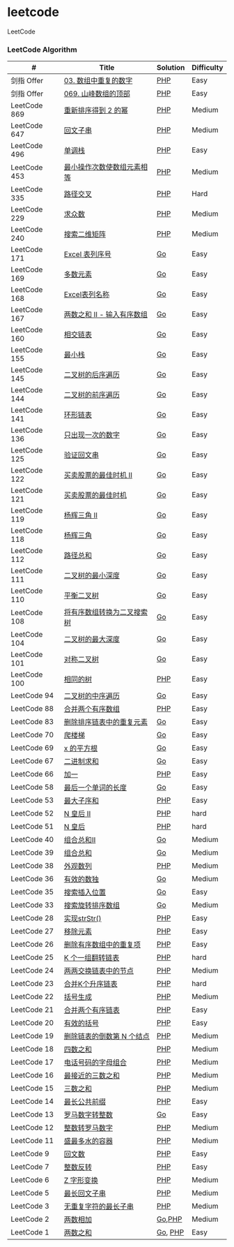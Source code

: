 # leetcode
LeetCode

### LeetCode Algorithm

| #            | Title                                                        | Solution                                                     | Difficulty |
| ------------ | ------------------------------------------------------------ | ------------------------------------------------------------ | ---------- |
| 剑指 Offer | [03. 数组中重复的数字](https://leetcode-cn.com/problems/shu-zu-zhong-zhong-fu-de-shu-zi-lcof/) | [PHP](https://github.com/moon-zhangyue/leetcode/blob/master/editor/cn/%5Boffer03%5DfindRepeatNumber.php) | Easy     |
| 剑指 Offer | [069. 山峰数组的顶部](https://leetcode-cn.com/problems/B1IidL/) | [PHP](https://github.com/moon-zhangyue/leetcode/blob/master/editor/cn/%5Boffer069%5DpeakIndexInMountainArray.php) | Easy     |
| LeetCode 869 | [重新排序得到 2 的幂](https://leetcode-cn.com/problems/reordered-power-of-2/) | [PHP](https://github.com/moon-zhangyue/leetcode/blob/master/editor/cn/%5B869%5D%E9%87%8D%E6%96%B0%E6%8E%92%E5%BA%8F%E5%BE%97%E5%88%B0%202%20%E7%9A%84%E5%B9%82.php) | Medium     |
| LeetCode 647 | [回文子串](https://leetcode-cn.com/problems/palindromic-substrings/) | [PHP](https://gitee.com/love-for-poetry/Leetcode/blob/love-for-poetry/code/PHP/src/countSubstrings.PHP) | Medium     |
| LeetCode 496 | [单调栈](https://leetcode-cn.com/problems/next-greater-element-i/) | [PHP](https://github.com/moon-zhangyue/leetcode/blob/master/editor/cn/%5B496%5D%E4%B8%8B%E4%B8%80%E4%B8%AA%E6%9B%B4%E5%A4%A7%E5%85%83%E7%B4%A0%20I.php) | Easy     |
| LeetCode 453 | [最小操作次数使数组元素相等](https://leetcode-cn.com/problems/palindromic-substrings/) | [PHP](https://github.com/moon-zhangyue/leetcode/blob/master/editor/cn/%5B453%5D%E6%9C%80%E5%B0%8F%E6%93%8D%E4%BD%9C%E6%AC%A1%E6%95%B0%E4%BD%BF%E6%95%B0%E7%BB%84%E5%85%83%E7%B4%A0%E7%9B%B8%E7%AD%89.php) | Medium     |
| LeetCode 335 | [路径交叉](https://leetcode-cn.com/problems/self-crossing/) | [PHP](https://github.com/moon-zhangyue/leetcode/blob/master/editor/cn/%5B335%5D%E8%B7%AF%E5%BE%84%E4%BA%A4%E5%8F%89.php) | Hard     |
| LeetCode 229 | [求众数](https://leetcode-cn.com/problems/majority-element-ii/) | [PHP](https://github.com/moon-zhangyue/leetcode/blob/master/editor/cn/%5B229%5D%E6%B1%82%E4%BC%97%E6%95%B0%20II.php) | Medium     |
| LeetCode 240 | [搜索二维矩阵](https://leetcode-cn.com/problems/search-a-2d-matrix-ii/) | [PHP](https://github.com/moon-zhangyue/leetcode/blob/master/editor/cn/%5B240%5D%E6%90%9C%E7%B4%A2%E4%BA%8C%E7%BB%B4%E7%9F%A9%E9%98%B5%20II.php) | Medium     |
| LeetCode 171 | [Excel 表列序号](https://leetcode-cn.com/problems/excel-sheet-column-number/submissions/) | [Go](https://gitee.com/love-for-poetry/Leetcode/blob/love-for-poetry/code/go/src/titleToNumber.go) | Easy       |
| LeetCode 169 | [多数元素](https://leetcode-cn.com/problems/majority-element/submissions/) | [Go](https://gitee.com/love-for-poetry/Leetcode/blob/love-for-poetry/code/go/src/majorityElement.go) | Easy       |
| LeetCode 168 | [Excel表列名称](https://leetcode-cn.com/problems/excel-sheet-column-title/submissions/) | [Go](https://gitee.com/love-for-poetry/Leetcode/blob/love-for-poetry/code/go/src/convertToTitle.go) | Easy       |
| LeetCode 167 | [两数之和 II - 输入有序数组](https://leetcode-cn.com/problems/two-sum-ii-input-array-is-sorted/submissions/) | [Go](https://gitee.com/love-for-poetry/Leetcode/blob/love-for-poetry/code/go/src/twoSumIndex.go) | Easy       |
| LeetCode 160 | [相交链表](https://leetcode-cn.com/problems/intersection-of-two-linked-lists/submissions/) | [Go](https://gitee.com/love-for-poetry/Leetcode/blob/love-for-poetry/code/go/src/getIntersectionNode.go) | Easy       |
| LeetCode 155 | [最小栈](https://leetcode-cn.com/problems/min-stack/submissions/) | [Go](https://gitee.com/love-for-poetry/Leetcode/blob/love-for-poetry/code/go/src/MinStack.go) | Easy       |
| LeetCode 145 | [二叉树的后序遍历](https://leetcode-cn.com/problems/binary-tree-postorder-traversal/) | [Go](https://gitee.com/love-for-poetry/Leetcode/blob/love-for-poetry/code/go/src/postorderTraversal.go) | Easy       |
| LeetCode 144 | [二叉树的前序遍历](https://leetcode-cn.com/problems/binary-tree-preorder-traversal/submissions/) | [Go](https://gitee.com/love-for-poetry/Leetcode/blob/love-for-poetry/code/go/src/preorderTraversal.go) | Easy       |
| LeetCode 141 | [环形链表](https://leetcode-cn.com/problems/linked-list-cycle/submissions/) | [Go](https://gitee.com/love-for-poetry/Leetcode/blob/love-for-poetry/code/go/src/hasCycle.go) | Easy       |
| LeetCode 136 | [只出现一次的数字](https://leetcode-cn.com/problems/single-number/) | [Go](https://gitee.com/love-for-poetry/Leetcode/blob/love-for-poetry/code/go/src/singleNumber.go) | Easy       |
| LeetCode 125 | [验证回文串](https://leetcode-cn.com/problems/valid-palindrome/submissions/) | [Go](https://gitee.com/love-for-poetry/Leetcode/blob/love-for-poetry/code/go/src/isPalindrome.go) | Easy       |
| LeetCode 122 | [买卖股票的最佳时机 II](https://leetcode-cn.com/problems/best-time-to-buy-and-sell-stock-ii/submissions/) | [Go](https://gitee.com/love-for-poetry/Leetcode/blob/love-for-poetry/code/go/src/maxProfit2.go) | Easy       |
| LeetCode 121 | [买卖股票的最佳时机](https://leetcode-cn.com/problems/best-time-to-buy-and-sell-stock/submissions/) | [Go](https://gitee.com/love-for-poetry/Leetcode/blob/love-for-poetry/code/go/src/maxProfit.go) | Easy       |
| LeetCode 119 | [杨辉三角 II](https://leetcode-cn.com/problems/pascals-triangle-ii/submissions/) | [Go](https://gitee.com/love-for-poetry/Leetcode/blob/love-for-poetry/code/go/src/getRow.go) | Easy       |
| LeetCode 118 | [杨辉三角](https://leetcode-cn.com/problems/pascals-triangle/submissions/) | [Go](https://gitee.com/love-for-poetry/Leetcode/blob/love-for-poetry/code/go/src/generate.go) | Easy       |
| LeetCode 112 | [路径总和](https://leetcode-cn.com/problems/path-sum/submissions/) | [Go](https://gitee.com/love-for-poetry/Leetcode/blob/love-for-poetry/code/go/src/hasPathSum.go) | Easy       |
| LeetCode 111 | [二叉树的最小深度](https://leetcode-cn.com/problems/minimum-depth-of-binary-tree/submissions/) | [Go](https://gitee.com/love-for-poetry/Leetcode/blob/love-for-poetry/code/go/src/minDepth.go) | Easy       |
| LeetCode 110 | [平衡二叉树](https://leetcode-cn.com/problems/balanced-binary-tree/submissions/) | [Go](https://gitee.com/love-for-poetry/Leetcode/blob/love-for-poetry/code/go/src/isBalanced.go) | Easy       |
| LeetCode 108 | [将有序数组转换为二叉搜索树](https://leetcode-cn.com/problems/convert-sorted-array-to-binary-search-tree/submissions/) | [Go](https://gitee.com/love-for-poetry/Leetcode/blob/love-for-poetry/code/go/src/sortedArrayToBST.go) | Easy       |
| LeetCode 104 | [二叉树的最大深度](https://leetcode-cn.com/problems/maximum-depth-of-binary-tree/) | [Go](https://gitee.com/love-for-poetry/Leetcode/blob/love-for-poetry/code/go/src/maxDepth.go) | Easy       |
| LeetCode 101 | [对称二叉树](https://leetcode-cn.com/problems/symmetric-tree/) | [Go](https://gitee.com/love-for-poetry/Leetcode/blob/love-for-poetry/code/go/src/isSymmetric.go) | Easy       |
| LeetCode 100 | [相同的树](https://leetcode-cn.com/problems/same-tree/)      | [PHP](https://github.com/moon-zhangyue/leetcode/blob/master/editor/cn/%5B100%5D%E7%9B%B8%E5%90%8C%E7%9A%84%E6%A0%91.php) | Easy       |
| LeetCode 94  | [二叉树的中序遍历](https://leetcode-cn.com/problems/binary-tree-inorder-traversal/submissions/) | [Go](https://github.com/moon-zhangyue/leetcode/blob/master/editor/cn/%5B94%5D%E4%BA%8C%E5%8F%89%E6%A0%91%E7%9A%84%E4%B8%AD%E5%BA%8F%E9%81%8D%E5%8E%86.php) | Easy       |
| LeetCode 88  | [合并两个有序数组](https://leetcode-cn.com/problems/merge-sorted-array/) | [PHP](https://gitee.com/love-for-poetry/Leetcode/blob/love-for-poetry/code/PHP/src/mergeSortArray.PHP) | Easy       |
| LeetCode 83  | [删除排序链表中的重复元素](https://leetcode-cn.com/problems/remove-duplicates-from-sorted-list/) | [Go](https://gitee.com/love-for-poetry/Leetcode/blob/love-for-poetry/code/go/src/deleteDuplicates.go) | Easy       |
| LeetCode 70  | [爬楼梯](https://leetcode-cn.com/problems/climbing-stairs/submissions/) | [Go](https://gitee.com/love-for-poetry/Leetcode/blob/love-for-poetry/code/go/src/climbStairs.go) | Easy       |
| LeetCode 69  | [x 的平方根](https://leetcode-cn.com/problems/sqrtx/)        | [Go](https://gitee.com/love-for-poetry/Leetcode/blob/love-for-poetry/code/go/src/mySqrt.go) | Easy       |
| LeetCode 67  | [二进制求和](https://leetcode-cn.com/problems/add-binary/)   | [Go](https://gitee.com/love-for-poetry/Leetcode/blob/love-for-poetry/code/go/src/addBinary.go) | Easy       |
| LeetCode 66  | [加一](https://leetcode-cn.com/problems/plus-one/)           | [PHP](https://github.com/moon-zhangyue/leetcode/blob/master/editor/cn/%5B66%5D%E5%8A%A0%E4%B8%80.php) | Easy       |
| LeetCode 58  | [最后一个单词的长度](https://leetcode-cn.com/problems/length-of-last-word/submissions/) | [Go](https://gitee.com/love-for-poetry/Leetcode/blob/love-for-poetry/code/go/src/lengthOfLastWord.go) | Easy       |
| LeetCode 53  | [最大子序和](https://leetcode-cn.com/problems/maximum-subarray/) | [PHP](https://github.com/moon-zhangyue/leetcode/blob/master/editor/cn/%5B53%5D%E6%9C%80%E5%A4%A7%E5%AD%90%E5%BA%8F%E5%92%8C.php) | Easy       |
| LeetCode 52  | [N 皇后 II](https://leetcode-cn.com/problems/n-queens-ii/)   | [PHP](https://gitee.com/love-for-poetry/Leetcode/blob/love-for-poetry/code/PHP/src/totalNQueens.PHP) | hard       |
| LeetCode 51  | [N 皇后](https://leetcode-cn.com/problems/n-queens/)         | [PHP](https://gitee.com/love-for-poetry/Leetcode/blob/love-for-poetry/code/PHP/src/solveNQueens.PHP) | hard       |
| LeetCode 40  | [组合总和II](https://leetcode-cn.com/problems/combination-sum-ii/) | [Go](https://gitee.com/love-for-poetry/Leetcode/blob/love-for-poetry/code/go/src/combinationSum2.go) | Medium     |
| LeetCode 39  | [组合总和](https://leetcode-cn.com/problems/combination-sum/) | [Go](https://gitee.com/love-for-poetry/Leetcode/blob/love-for-poetry/code/go/src/combinationSum.go) | Medium     |
| LeetCode 38  | [外观数列](https://leetcode-cn.com/problems/count-and-say/)  | [PHP](https://github.com/moon-zhangyue/leetcode/blob/master/editor/cn/%5B38%5D%E5%A4%96%E8%A7%82%E6%95%B0%E5%88%97.php) | Medium     |
| LeetCode 36  | [有效的数独](https://leetcode-cn.com/problems/valid-sudoku/) | [Go](https://gitee.com/love-for-poetry/Leetcode/blob/love-for-poetry/code/go/src/isValidSudoku.go) | Medium     |
| LeetCode 35  | [搜索插入位置](https://leetcode-cn.com/problems/search-insert-position/) | [Go](https://gitee.com/love-for-poetry/Leetcode/blob/love-for-poetry/code/go/src/searchInsert.go) | Easy       |
| LeetCode 33  | [搜索旋转排序数组](https://leetcode-cn.com/problems/search-in-rotated-sorted-array/) | [Go](https://gitee.com/love-for-poetry/Leetcode/blob/love-for-poetry/code/go/src/search.go) | Medium     |
| LeetCode 28  | [实现strStr()](https://leetcode-cn.com/problems/implement-strstr/) | [PHP](https://github.com/moon-zhangyue/leetcode/blob/master/editor/cn/%5B28%5DstrStr.php) | Easy     |
| LeetCode 27  | [移除元素](https://leetcode-cn.com/problems/remove-element/) | [PHP](https://github.com/moon-zhangyue/leetcode/blob/master/editor/cn/%5B27%5DremoveElement.php) | Easy       |
| LeetCode 26  | [删除有序数组中的重复项](https://leetcode-cn.com/problems/remove-duplicates-from-sorted-array/) | [PHP](https://github.com/moon-zhangyue/leetcode/blob/master/editor/cn/[26]removeDuplicates.php) | Easy       |
| LeetCode 25  | [K 个一组翻转链表](https://leetcode-cn.com/problems/reverse-nodes-in-k-group/) | [PHP](https://gitee.com/love-for-poetry/Leetcode/blob/love-for-poetry/code/PHP/src/reverseKGroup.PHP) | hard       |
| LeetCode 24  | [两两交换链表中的节点](https://leetcode-cn.com/problems/swap-nodes-in-pairs/) | [PHP](https://gitee.com/love-for-poetry/Leetcode/blob/love-for-poetry/code/PHP/src/swapPairs.PHP) | Medium     |
| LeetCode 23  | [合并K个升序链表](https://leetcode-cn.com/problems/merge-k-sorted-lists/) | [PHP](https://gitee.com/love-for-poetry/Leetcode/blob/love-for-poetry/code/PHP/src/mergeKLists.PHP) | hard       |
| LeetCode 22  | [括号生成](https://leetcode-cn.com/problems/generate-parentheses/) | [PHP](https://gitee.com/love-for-poetry/Leetcode/blob/love-for-poetry/code/PHP/src/generateParenthesis.PHP) | Medium     |
| LeetCode 21  | [合并两个有序链表](https://leetcode-cn.com/problems/merge-two-sorted-lists/) | [PHP](https://gitee.com/love-for-poetry/Leetcode/blob/love-for-poetry/code/PHP/src/mergeSortArray.PHP) | Easy       |
| LeetCode 20  | [有效的括号](https://leetcode-cn.com/problems/valid-parentheses/) | [PHP](https://gitee.com/love-for-poetry/Leetcode/blob/love-for-poetry/code/PHP/src/isValid.PHP) | Easy       |
| LeetCode 19  | [删除链表的倒数第 N 个结点](https://leetcode-cn.com/problems/remove-nth-node-from-end-of-list/) | [PHP](https://gitee.com/love-for-poetry/Leetcode/blob/love-for-poetry/code/PHP/src/removeNthFromEnd.PHP) | Medium     |
| LeetCode 18  | [四数之和](https://leetcode-cn.com/problems/4sum/)           | [PHP](https://gitee.com/love-for-poetry/Leetcode/blob/love-for-poetry/code/PHP/src/fourSum.PHP) | Medium     |
| LeetCode 17  | [电话号码的字母组合](https://leetcode-cn.com/problems/letter-combinations-of-a-phone-number/) | [PHP](https://gitee.com/love-for-poetry/Leetcode/blob/love-for-poetry/code/PHP/src/letterCombinations.PHP) | Medium     |
| LeetCode 16  | [最接近的三数之和](https://leetcode-cn.com/problems/3sum-closest/) | [PHP](https://gitee.com/love-for-poetry/Leetcode/blob/love-for-poetry/code/PHP/src/threeSumClosest.PHP) | Medium     |
| LeetCode 15  | [三数之和](https://leetcode-cn.com/problems/3sum/)           | [PHP](https://gitee.com/love-for-poetry/Leetcode/blob/love-for-poetry/code/PHP/src/threeSum.PHP) | Medium     |
| LeetCode 14  | [最长公共前缀](https://leetcode-cn.com/problems/longest-common-prefix/) | [PHP](https://gitee.com/love-for-poetry/Leetcode/blob/love-for-poetry/code/PHP/src/longestCommonPrefix.PHP) | Easy       |
| LeetCode 13  | [罗马数字转整数](https://leetcode-cn.com/problems/roman-to-integer/) | [Go](https://github.com/moon-zhangyue/goLearn/blob/master/src/leetcode/editor/cn/%5B13%5D%E7%BD%97%E9%A9%AC%E6%95%B0%E5%AD%97%E8%BD%AC%E6%95%B4%E6%95%B0.go) | Easy       |
| LeetCode 12  | [整数转罗马数字](https://leetcode-cn.com/problems/integer-to-roman/) | [PHP](https://gitee.com/love-for-poetry/Leetcode/blob/love-for-poetry/code/PHP/src/intToRoman.PHP) | Medium     |
| LeetCode 11  | [盛最多水的容器](https://leetcode-cn.com/problems/container-with-most-water/) | [PHP](https://gitee.com/love-for-poetry/Leetcode/blob/love-for-poetry/code/PHP/src/maxArea.PHP) | Medium     |
| LeetCode 9   | [回文数](https://leetcode-cn.com/problems/palindrome-number/) | [PHP](https://gitee.com/love-for-poetry/Leetcode/blob/love-for-poetry/code/PHP/src/isPalindrome.PHP) | Easy       |
| LeetCode 7   | [整数反转](https://leetcode-cn.com/problems/reverse-integer/) | [PHP](https://github.com/moon-zhangyue/leetcode/blob/master/editor/cn/%5B7%5D%E6%95%B4%E6%95%B0%E5%8F%8D%E8%BD%AC.php) | Easy       |
| LeetCode 6   | [Z 字形变换](https://leetcode-cn.com/problems/zigzag-conversion/) | [PHP](https://gitee.com/love-for-poetry/Leetcode/blob/love-for-poetry/code/PHP/src/stringConvert.PHP) | Medium     |
| LeetCode 5   | [最长回文子串](https://leetcode-cn.com/problems/longest-palindromic-substring/) | [PHP](https://gitee.com/love-for-poetry/Leetcode/blob/love-for-poetry/code/PHP/src/longestPalindrome.PHP) | Medium     |
| LeetCode 3   | [无重复字符的最长子串](https://leetcode-cn.com/problems/longest-substring-without-repeating-characters/) | [PHP](https://github.com/moon-zhangyue/leetcode/blob/master/editor/cn/%5B3%5D%E6%97%A0%E9%87%8D%E5%A4%8D%E5%AD%97%E7%AC%A6%E7%9A%84%E6%9C%80%E9%95%BF%E5%AD%90%E4%B8%B2.php) | Medium     |
| LeetCode 2   | [两数相加](https://leetcode-cn.com/problems/add-two-numbers/) | [Go](https://gitee.com/love-for-poetry/Leetcode/blob/love-for-poetry/code/go/src/addTwoNumbers.go),[PHP](https://gitee.com/love-for-poetry/Leetcode/blob/love-for-poetry/code/PHP/src/addTwoNumbers.PHP) | Medium     |
| LeetCode 1   | [两数之和](https://leetcode-cn.com/problems/two-sum/)        | [Go](https://github.com/moon-zhangyue/goLearn/blob/master/src/leetcode/editor/cn/%5B1%5D%E4%B8%A4%E6%95%B0%E4%B9%8B%E5%92%8C.go), [PHP](https://github.com/moon-zhangyue/leetcode/blob/master/editor/cn/%5B1%5D%E4%B8%A4%E6%95%B0%E4%B9%8B%E5%92%8C.php) | Easy       |
